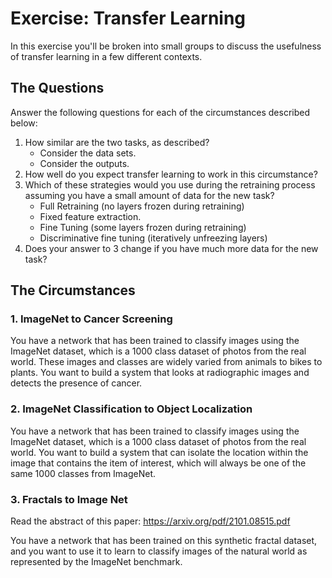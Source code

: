 # Exercise: Transfer Learning

In this exercise you'll be broken into small groups to discuss the usefulness of transfer learning in a few different contexts.

## The Questions

Answer the following questions for each of the circumstances described below:

1. How similar are the two tasks, as described?
    * Consider the data sets.
    * Consider the outputs.
2. How well do you expect transfer learning to work in this circumstance?
3. Which of these strategies would you use during the retraining process assuming you have a small amount of data for the new task?
    * Full Retraining (no layers frozen during retraining)
    * Fixed feature extraction.
    * Fine Tuning (some layers frozen during retraining)
    * Discriminative fine tuning (iteratively unfreezing layers)
4. Does your answer to 3 change if you have much more data for the new task?

## The Circumstances

### 1. ImageNet to Cancer Screening

You have a network that has been trained to classify images using the ImageNet dataset, which is a 1000 class dataset of photos from the real world. These images and classes are widely varied from animals to bikes to plants. You want to build a system that looks at radiographic images and detects the presence of cancer.

### 2. ImageNet Classification to Object Localization

You have a network that has been trained to classify images using the ImageNet dataset, which is a 1000 class dataset of photos from the real world. You want to build a system that can isolate the location within the image that contains the item of interest, which will always be one of the same 1000 classes from ImageNet.

### 3. Fractals to Image Net

Read the abstract of this paper: https://arxiv.org/pdf/2101.08515.pdf

You have a network that has been trained on this synthetic fractal dataset, and you want to use it to learn to classify images of the natural world as represented by the ImageNet benchmark.